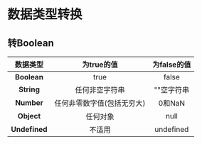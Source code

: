 # 数据类型转换

## 转Boolean  <a id="2bool"></a>

数据类型 | 为true的值 | 为false的值
:-: | :-: | :-:
**Boolean** | true | false 
**String** | 任何非空字符串| ""空字符串 
**Number** | 任何非零数字值(包括无穷大)| 0和NaN 
**Object** | 任何对象| null 
**Undefined** | 不适用| undefined 

